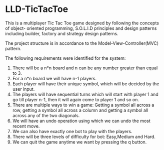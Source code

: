 # LLD-TicTacToe

This is a multiplayer Tic Tac Toe game designed by following the concepts of object- oriented programming, S.O.L.I.D principles and 
design patterns including builder, factory and strategy design patterns.

The project structure is in accordance to the Model-View-Controller(MVC) pattern.

The following requirements were identified for the system:

1) There will be a n*n board and n can be any number greater than equal to 3.
2) For a n*n board we will have n-1 players.
3) Each player will have their unique symbol, which will be decided by the user input.
4) The players will have sequential turns which will start with player 1 and go till player n-1, then it will again come to player 1 and so on.
5) There are multiple ways to win a game: Getting a symbol all across a row, getting a symbol all across a column and getting a symbol all across any of the two diagonals.
6) We will have an undo operation using which we can undo the most recent move. 
7) We can also have exactly one bot to play with the players.
8) There will be three levels of difficulty for bot: Easy,Medium and Hard.
9) We can quit the game anytime we want by pressing the q button.
